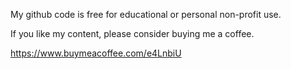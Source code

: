 My github code is free for educational or personal non-profit use.

If you like my content, please consider buying me a coffee.

https://www.buymeacoffee.com/e4LnbiU



